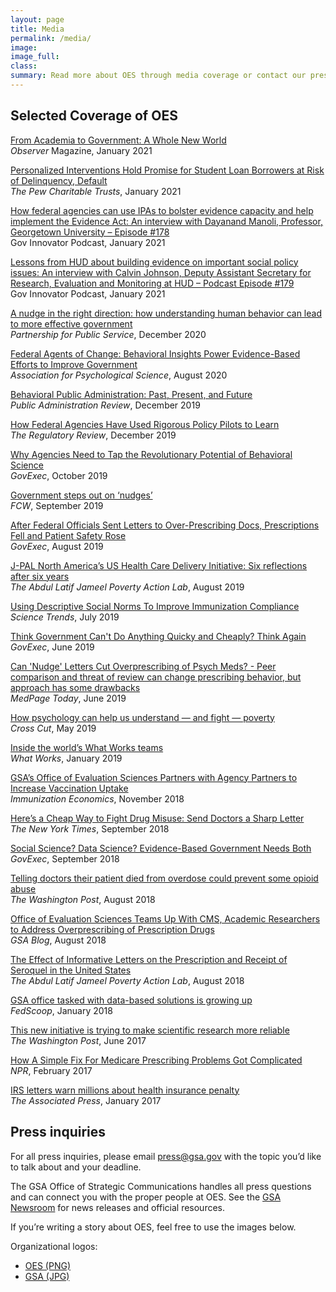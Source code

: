 ```yaml
---
layout: page
title: Media
permalink: /media/
image:
image_full: 
class:
summary: Read more about OES through media coverage or contact our press office.
---
```


## Selected Coverage of OES

<a href="https://www.psychologicalscience.org/observer/fellow-notes-jan-feb21">From Academia to Government: A Whole New World</a>
<br/><i>Observer</i> Magazine, January 2021

<a href="https://www.pewtrusts.org/en/research-and-analysis/issue-briefs/2021/01/personalized-interventions-hold-promise-for-student-loan-borrowers-at-risk-of-delinquency-default">Personalized Interventions Hold Promise for Student Loan Borrowers at Risk of Delinquency, Default</a>
<br/><i>The Pew Charitable Trusts</i>, January 2021

<a href="https://govinnovator.com/day-manoli-2021/">How federal agencies can use IPAs to bolster evidence capacity and help implement the Evidence Act: An interview with Dayanand Manoli, Professor, Georgetown University – Episode #178</a>
<br/>Gov Innovator Podcast, January 2021

<a href="https://govinnovator.com/calvin-johnson/">Lessons from HUD about building evidence on important social policy issues: An interview with Calvin Johnson, Deputy Assistant Secretary for Research, Evaluation and Monitoring at HUD – Podcast Episode #179</a>
<br/>Gov Innovator Podcast, January 2021

<a href="https://ourpublicservice.org/wp-content/uploads/2020/12/Behavioral-Insights_FinalVersion.pdf">A nudge in the right direction: how understanding human behavior can lead to more effective government</a>
<br/><i>Partnership for Public Service</i>, December 2020

<a href="https://www.psychologicalscience.org/publications/observer/obsonline/oes-webinar.html">Federal Agents of Change: Behavioral Insights Power Evidence-Based Efforts to Improve Government</a>
<br/><i>Association for Psychological Science</i>, August 2020

<a href="https://onlinelibrary.wiley.com/doi/full/10.1111/puar.13129">Behavioral Public Administration: Past, Present, and Future</a>
<br/><i>Public Administration Review</i>, December 2019

<a href="https://www.theregreview.org/2019/12/06/chien-federal-agencies-used-rigorous-policy-pilots-learn/">How Federal Agencies Have Used Rigorous Policy Pilots to Learn</a>
<br/><i>The Regulatory Review</i>, December 2019

<a href="https://www.govexec.com/management/2019/10/why-agencies-need-tap-revolutionary-potential-behavioral-science/160524/">Why Agencies Need to Tap the Revolutionary Potential of Behavioral Science</a>
<br/><i>GovExec</i>, October 2019

<a href="https://fcw.com/blogs/lectern/2019/09/kelman-nudge-gsa.aspx">Government steps out on ‘nudges’</a>
<br/><i>FCW</i>, September 2019

<a href="https://www.govexec.com/management/2019/08/after-federal-officials-sent-letters-over-prescribing-docs-prescriptions-fell-and-patient-safety-rose/159443/">After Federal Officials Sent Letters to Over-Prescribing Docs, Prescriptions Fell and Patient Safety Rose</a>
<br/><i>GovExec</i>, August 2019

<a href="https://www.povertyactionlab.org/blog/8-22-19/j-pal-north-americas-us-health-care-delivery-initiative-six-reflections-after-six-years">J-PAL North America’s US Health Care Delivery Initiative: Six reflections after six years</a>
<br/><i>The Abdul Latif Jameel Poverty Action Lab</i>, August 2019

<a href="https://sciencetrends.com/using-descriptive-social-norms-to-improve-immunization-compliance/">Using Descriptive Social Norms To Improve Immunization Compliance</a>
<br/><i>Science Trends</i>, July 2019

<a href="https://www.govexec.com/management/2019/06/think-government-cant-do-anything-quickly-and-cheaply-think-again/157765/">Think Government Can't Do Anything Quicky and Cheaply? Think Again</a>
<br/><i>GovExec</i>, June 2019

<a href="https://www.medpagetoday.com/primarycare/geriatrics/80260">Can 'Nudge' Letters Cut Overprescribing of Psych Meds? - Peer comparison and threat of review can change prescribing behavior, but approach has some drawbacks</a>
<br/><i>MedPage Today</i>, June 2019

<a href="https://crosscut.com/2019/05/how-psychology-can-help-us-understand-and-fight-poverty">How psychology can help us understand — and fight — poverty</a>
<br/><i>Cross Cut</i>, May 2019

<a href="https://whatworks.blog.gov.uk/2019/01/14/inside-the-worlds-what-works-teams/">Inside the world’s What Works teams</a>
<br/><i>What Works</i>, January 2019

<a href="http://immunizationeconomics.org/recent-activity/2018/11/5/portfolio-of-evidence-increasing-vaccine-uptake">GSA’s Office of Evaluation Sciences Partners with Agency Partners to Increase Vaccination Uptake</a>
<br/><i>Immunization Economics</i>, November 2018

<a href="https://www.nytimes.com/2018/09/05/upshot/letters-to-doctors-opioid-research.html">Hereʼs a Cheap Way to Fight Drug Misuse: Send Doctors a Sharp Letter</a>
<br/><i>The New York Times</i>, September 2018

<a href="https://www.govexec.com/management/2018/09/social-science-data-science-evidence-based-government-needs-both/151519/">Social Science? Data Science? Evidence-Based Government Needs Both</a>
<br/><i>GovExec</i>, September 2018

<a href="https://www.washingtonpost.com/news/to-your-health/wp/2018/08/09/death-reports-make-the-opioid-crisis-personal-for-doctors/?utm_term=.2474c13496b1">Telling doctors their patient died from overdose could prevent some opioid abuse</a>
<br/><i>The Washington Post</i>, August 2018

<a href="https://www.gsa.gov/blog/2018/08/02/office-of-evaluation-sciences-teams-up-with-cms-academic-researchers-to-address-overprescribing-of-prescription-drugs">Office of Evaluation Sciences Teams Up With CMS, Academic Researchers to Address Overprescribing of Prescription Drugs</a>
<br/><i>GSA Blog</i>, August 2018

<a href="https://www.povertyactionlab.org/evaluation/effect-informative-letters-prescription-and-receipt-seroquel-united-states">The Effect of Informative Letters on the Prescription and Receipt of Seroquel in the United States</a>
<br/><i>The Abdul Latif Jameel Poverty Action Lab</i>, August 2018

<a href="https://www.fedscoop.com/gsa-office-tasked-data-based-solutions-growing/">GSA office tasked with data-based solutions is growing up</a>
<br/><i>FedScoop</i>, January 2018

<a href="https://www.washingtonpost.com/news/monkey-cage/wp/2017/06/08/this-new-initiative-is-trying-to-make-scientific-research-more-reliable/?utm_term=.3f3873e7c305">This new initiative is trying to make scientific research more reliable</a>
<br/><i>The Washington Post</i>, June 2017

<a href="https://www.npr.org/sections/health-shots/2017/02/10/514386151/how-a-simple-fix-for-medicare-prescribing-problems-got-complicated">How A Simple Fix For Medicare Prescribing Problems Got Complicated</a>
<br/><i>NPR</i>, February 2017

<a href="https://apnews.com/2d954eb9e82447c19134ec9504a7171e">IRS letters warn millions about health insurance penalty</a>
<br/><i>The Associated Press</i>, January 2017


## Press inquiries

For all press inquiries, please email <a href="mailto:press@gsa.gov?subject=OES-Press-Inquiry">press@gsa.gov</a> with the topic you’d like to talk about and your deadline.

The GSA Office of Strategic Communications handles all press questions and can connect you with the proper people at OES. See the <a href="https://www.gsa.gov/portal/category/26627">GSA Newsroom</a> for news releases and official resources.

If you’re writing a story about OES, feel free to use the images below.

Organizational logos:
  - [OES (PNG)]({{site.baseurl}}/assets/img/logos/logo-name.png)
  - [GSA (JPG)]({{site.baseurl}}/assets/img/gsa-logo-dark.jpg)
